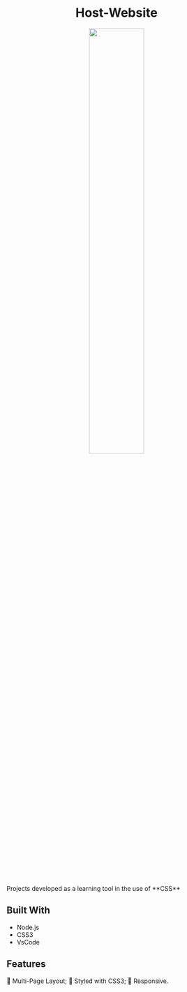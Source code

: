 <h1 align="center">Host-Website</h1>
  
 <p align="center"> <img src=https://user-images.githubusercontent.com/102605061/164025140-1f6ea9a3-95c0-4f6d-87a1-cd136a3a1af1.jpg width="50%" height="50%"></p>
 
  
  <p>Projects developed as a learning tool in the use of **CSS**</p>
  
<h2>Built With</h2>
  
  * Node.js
  * CSS3
  * VsCode
  
 <h2>Features</h2>
   
  
   :open_file_folder: Multi-Page Layout;
   :art: Styled with CSS3;
   :iphone: Responsive.
  
   
